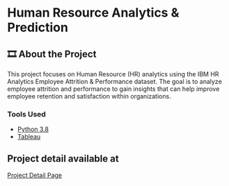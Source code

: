 # Human Resource Analytics & Prediction

## 🎞️ About the Project
This project focuses on Human Resource (HR) analytics using the IBM HR Analytics Employee Attrition & Performance dataset. The goal is to analyze employee attrition and performance to gain insights that can help improve employee retention and satisfaction within organizations.

### Tools Used
* [Python 3.8](https://www.python.org/downloads/release/python-3814/)
* [Tableau](https://www.tableau.com/)

## Project detail available at
[Project Detail Page]([https://leo-hs-lee.github.io/hr_analytics.html](https://leo-hs-lee.github.io/hr_analytics.html))
